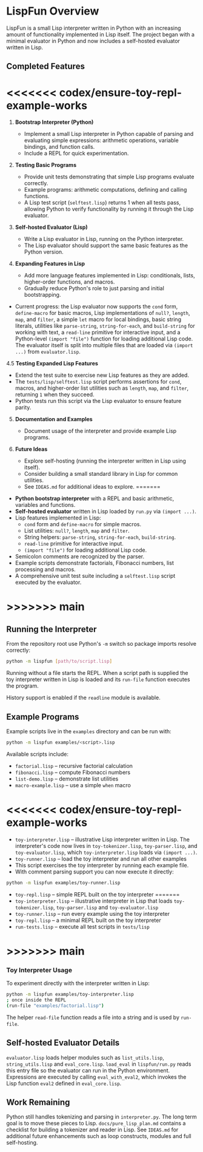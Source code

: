 # LispFun Overview

LispFun is a small Lisp interpreter written in Python with an increasing amount of functionality implemented in Lisp itself.  The project began with a minimal evaluator in Python and now includes a self-hosted evaluator written in Lisp.

## Completed Features

# <<<<<<< codex/ensure-toy-repl-example-works
1. **Bootstrap Interpreter (Python)**
   - Implement a small Lisp interpreter in Python capable of parsing and evaluating simple expressions: arithmetic operations, variable bindings, and function calls.
   - Include a REPL for quick experimentation.

2. **Testing Basic Programs**
   - Provide unit tests demonstrating that simple Lisp programs evaluate correctly.
   - Example programs: arithmetic computations, defining and calling functions.
   - A Lisp test script (`selftest.lisp`) returns 1 when all tests pass, allowing Python to verify functionality by running it through the Lisp evaluator.

3. **Self-hosted Evaluator (Lisp)**
   - Write a Lisp evaluator in Lisp, running on the Python interpreter.
   - The Lisp evaluator should support the same basic features as the Python version.

4. **Expanding Features in Lisp**
   - Add more language features implemented in Lisp: conditionals, lists, higher-order functions, and macros.
   - Gradually reduce Python's role to just parsing and initial bootstrapping.
  - Current progress: the Lisp evaluator now supports the `cond` form, `define-macro` for basic macros, Lisp implementations of `null?`, `length`, `map`, and `filter`, a simple `let` macro for local bindings, basic string literals, utilities like `parse-string`, `string-for-each`, and `build-string` for working with text, a `read-line` primitive for interactive input, and a Python-level `(import "file")` function for loading additional Lisp code.  The evaluator itself is split into multiple files that are loaded via `(import ...)` from `evaluator.lisp`.

4.5 **Testing Expanded Lisp Features**
   - Extend the test suite to exercise new Lisp features as they are added.
   - The `tests/lisp/selftest.lisp` script performs assertions for `cond`, macros, and higher-order list utilities such as `length`, `map`, and `filter`, returning `1` when they succeed.
   - Python tests run this script via the Lisp evaluator to ensure feature parity.

5. **Documentation and Examples**
   - Document usage of the interpreter and provide example Lisp programs.

6. **Future Ideas**
   - Explore self-hosting (running the interpreter written in Lisp using itself).
   - Consider building a small standard library in Lisp for common utilities.
   - See `IDEAS.md` for additional ideas to explore.
=======
- **Python bootstrap interpreter** with a REPL and basic arithmetic, variables and functions.
- **Self-hosted evaluator** written in Lisp loaded by `run.py` via `(import ...)`.
- Lisp features implemented in Lisp:
  - `cond` form and `define-macro` for simple macros.
  - List utilities: `null?`, `length`, `map` and `filter`.
  - String helpers: `parse-string`, `string-for-each`, `build-string`.
  - `read-line` primitive for interactive input.
  - `(import "file")` for loading additional Lisp code.
- Semicolon comments are recognized by the parser.
- Example scripts demonstrate factorials, Fibonacci numbers, list processing and macros.
- A comprehensive unit test suite including a `selftest.lisp` script executed by the evaluator.
# >>>>>>> main

## Running the Interpreter

From the repository root use Python's `-m` switch so package imports resolve correctly:

```bash
python -m lispfun [path/to/script.lisp]
```

Running without a file starts the REPL.  When a script path is supplied the toy interpreter written in Lisp is loaded and its `run-file` function executes the program.

History support is enabled if the `readline` module is available.

## Example Programs

Example scripts live in the `examples` directory and can be run with:

```bash
python -m lispfun examples/<script>.lisp
```

Available scripts include:

- `factorial.lisp` – recursive factorial calculation
- `fibonacci.lisp` – compute Fibonacci numbers
- `list-demo.lisp` – demonstrate list utilities
- `macro-example.lisp` – use a simple `when` macro
# <<<<<<< codex/ensure-toy-repl-example-works
- `toy-interpreter.lisp` – illustrative Lisp interpreter written in Lisp.
  The interpreter's code now lives in `toy-tokenizer.lisp`, `toy-parser.lisp`,
  and `toy-evaluator.lisp`, which `toy-interpreter.lisp` loads via `(import ...)`.
- `toy-runner.lisp` – load the toy interpreter and run all other examples
-  This script exercises the toy interpreter by running each example file.
-  With comment parsing support you can now execute it directly:

```bash
python -m lispfun examples/toy-runner.lisp
```
- `toy-repl.lisp` – simple REPL built on the toy interpreter
=======
- `toy-interpreter.lisp` – illustrative interpreter in Lisp that loads `toy-tokenizer.lisp`, `toy-parser.lisp` and `toy-evaluator.lisp`
- `toy-runner.lisp` – run every example using the toy interpreter
- `toy-repl.lisp` – a minimal REPL built on the toy interpreter
- `run-tests.lisp` – execute all test scripts in `tests/lisp`
# >>>>>>> main

### Toy Interpreter Usage

To experiment directly with the interpreter written in Lisp:

```bash
python -m lispfun examples/toy-interpreter.lisp
; once inside the REPL
(run-file "examples/factorial.lisp")
```

The helper `read-file` function reads a file into a string and is used by `run-file`.

## Self-hosted Evaluator Details

`evaluator.lisp` loads helper modules such as `list_utils.lisp`, `string_utils.lisp` and `eval_core.lisp`.  `load_eval` in `lispfun/run.py` reads this entry file so the evaluator can run in the Python environment.  Expressions are executed by calling `eval_with_eval2`, which invokes the Lisp function `eval2` defined in `eval_core.lisp`.

## Work Remaining

Python still handles tokenizing and parsing in `interpreter.py`.  The long term goal is to move these pieces to Lisp.  `docs/pure_lisp_plan.md` contains a checklist for building a tokenizer and reader in Lisp.  See `IDEAS.md` for additional future enhancements such as loop constructs, modules and full self-hosting.

